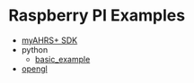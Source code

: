 

# Raspberry PI Examples

* [myAHRS+ SDK](../common_cpp)
* python
  * [basic_example](../common_python/basic_example)
* [opengl](opengles/hello_triangle_myahrs_plus)
